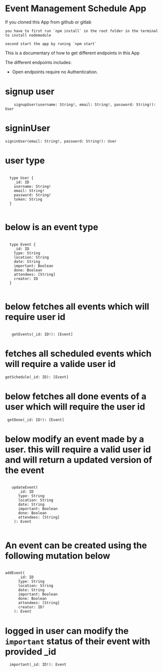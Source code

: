 # Event Management Schedule App

If you cloned this App from github or gitlab

```
you have to first run `npm install` in the root folder in the terminal to install nodemodule

```

```
second start the app by runing `npm start`

```

This is a documentary of how to get different endpoints in this App

The different endpoints includes:

- Open endpoints require no Authentication.

# signup user

```
    signupUser(username: String!, email: String!, password: String!): User

```

# signinUser

```
signinUser(email: String!, password: String!): User

```

# user type

```

  type User {
    _id: ID
    username: String!
    email: String!
    password: String!
    token: String
  }


```

# below is an event type

```

  type Event {
    _id: ID
    type: String
    location: String
    date: String
    important: Boolean
    done: Boolean
    attendees: [String]
    creator: ID
  }


```

# below fetches all events which will require user id

```

   getEvents(_id: ID!): [Event]

```

# fetches all scheduled events which will require a valide user id

```
getSchedule(_id: ID): [Event]

```

# below fetches all done events of a user which will require the user id

```
 getDone(_id: ID!): [Event]

```

# below modify an event made by a user. this will require a valid user id and will return a updated version of the event

```

   updateEvent(
      _id: ID
      type: String
      location: String
      date: String
      important: Boolean
      done: Boolean
      attendees: [String]
    ): Event


```

# An event can be created using the following mutation below

```

addEvent(
      _id: ID
      type: String
      location: String
      date: String
      important: Boolean
      done: Boolean
      attendees: [String]
      creator: ID!
    ): Event

```

# logged in user can modify the `important` status of their event with provided \_id

```
  important(_id: ID!): Event

```

<!-- which will return the user details used in siginup as a result of sucess save to database -->

